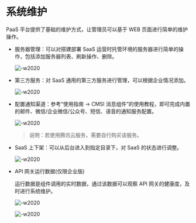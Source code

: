 # 系统维护

PaaS 平台提供了基础的维护方式，让管理员可以基于 WEB 页面进行简单的维护操作。

- 服务器管理：可以对搭建部署 SaaS 运营时托管环境的服务器进行简单的操作，包括添加服务器列表、刷新操作、删除。

  ![-w2020](../../assets/fuwuqiinfo.png)

- 第三方服务：对 SaaS 通用的第三方服务进行管理，可以根据企业情况添加。

  ![-w2020](../../assets/disanfangfuwu.png)

- 配置通知渠道：参考“使用指南 -> CMSI 消息组件”的使用教程，即可完成内置的邮件、微信/企业微信/公众号、短信、语音的通知服务配置。

  ![-w2020](../../assets/tongzhi.png)

  > 说明：若使用腾讯云服务，需要自行购买该服务。

- SaaS 上下架：可以从后台进入到指定目录下，对 SaaS 的状态进行调整。

  ![-w2020](../../assets/saashoutai.png)

- API 网关运行数据(仅限企业版)

  运行数据是组件调用的实时数据，通过该数据可以观察 API 网关的健康度，及时进行系统维护。

  ![-w2020](../../assets/图片31.png)

  ![-w2020](../../assets/图片32.png)

